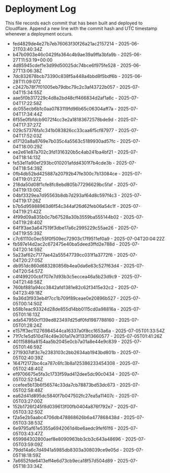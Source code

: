 # Deployment Log

This file records each commit that has been built and deployed to Cloudflare.
Append a new line with the commit hash and UTC timestamp whenever a deployment occurs.

- fed4829de4e27b7eb76063f30f26a21ac2157214 - 2025-06-21T03:40:34Z
- b47b0903e46c0429fa364c4b9ae39a9ffa3bfa9b - 2025-06-27T11:53:19+00:00
- 4d85945cdef1e3d99d50025dc74bce6f975fe528 - 2025-06-27T13:06:38Z
- 7dc832678bcb73390c838f5a448a4bbd8f5bdf6b - 2025-06-28T11:09:07Z
- c2427b78f7f01005eb79dbc79c2c3af43722b057 - 2025-07-04T15:34:55Z
- aae5f0b317229c4d8a2bd48cff466834d2af1a6c - 2025-07-04T17:22:58Z
- dc055ecb6b1c0aa0783119fd96b65c06304aff7a - 2025-07-04T17:34:44Z
- 6f55e0fbfdcb9072f4cc3e2a18183672578bde9d - 2025-07-04T17:37:27Z
- 029c57376fa1c341b083826cc33caa6f5cf87977 - 2025-07-04T17:52:03Z
- d17120a8a8769e7b035c4a5563c5189930ad57fc - 2025-07-04T18:00:29Z
- ee2e61e87a702c3fd1316320b5c4ab241ba4bf21 - 2025-07-04T18:14:13Z
- fe53e11a90ef293bc010201afdd4301f7b4cde3b - 2025-07-04T18:54:39Z
- 0fb4db52bd425887a20792b47fe300c7b13084ce - 2025-07-04T19:01:27Z
- 218da50d08f1cfe8fc8ebd805b77296629bc5faf - 2025-07-04T19:13:00Z
- 04bf3329ea7d95563b8db7d293af64d8c597f4c3 - 2025-07-04T19:17:26Z
- b7b5d95988963d6f54c344af26d62feb06a54c1f - 2025-07-04T19:21:42Z
- 4f99d09a835b0c7b67528a30b3559ba555144b02 - 2025-07-04T19:28:40Z
- 64f1f3ae3a647519f3dbe17a6c2995229c55ae26 - 2025-07-04T19:55:39Z
- c7c61110c0ec55f0f509ec72903c17f9511ef0a9 - 2025-07-04T20:04:22Z
- fb597e14d2ac2c672475e40ba5deed3ffd2e788d - 2025-07-04T20:14:59Z
- 5a23af62c7177ae42a55547739cc031f1a3772f6 - 2025-07-04T20:27:05Z
- db951dc860d683280856b4ea0da6e63c527f63d4 - 2025-07-04T20:54:57Z
- c4f499200cbf707e7d93b3c5eccea46a5b23d9c9 - 2025-07-04T21:48:58Z
- 760bf881a94cc3842afd1381e82c62f3415e32c2 - 2025-07-04T23:49:18Z
- 9a36d3f933eb4f7cc1b709f89ceae0e20896b527 - 2025-07-05T00:14:50Z
- b58b1eac93324d28de855d14bb0115cd0a98816a - 2025-07-05T01:16:13Z
- ada547950cf139ed823497d25df0fd1987788160 - 2025-07-05T01:28:24Z
- e157ff3ec11276984544ca16337a0f8cc1653a6a - 2025-07-05T01:33:54Z
- 71f7c1e5d510d74c49e301a17e3f133f13660577 - 2025-07-05T01:41:26Z
- 40115886a8154aa5b2045e0cb7a01a8e44e9c839 - 2025-07-05T01:46:59Z
- 2719307df3c7e2383103c2bb2634ab1943bd801b - 2025-07-05T02:40:39Z
- 1647f2172bc4ca787c6fc3b8a125386233454308 - 2025-07-05T02:48:40Z
- ef9706675e5fa3c1733f59ad412dee5dc90c0434 - 2025-07-05T02:52:54Z
- ccefee5b13b6f56574c33da7cb78873bd53dc673 - 2025-07-05T02:58:48Z
- ea62d41d895dc5840f7b047502fc27ea5a11407c - 2025-07-05T03:27:00Z
- 152b1726f245f8d039613f00fb0404a876f792e7 - 2025-07-05T03:32:50Z
- f2a5e2b5aabc4706db478868626b6a477868438d - 2025-07-05T03:38:53Z
- 6e9795af61e5355a6942061d4be6aedc9fef61f6 - 2025-07-05T03:43:47Z
- 659984302800aef8e8090963bb3cb3c643a48696 - 2025-07-05T03:59:09Z
- 79dd14a6c7d4941a5985db8303a308039ce9e05d - 2025-07-05T18:18:59Z
- 7a6652fde6413eff4e6d73cb9eca18f57d504d89 - 2025-07-05T18:33:34Z
